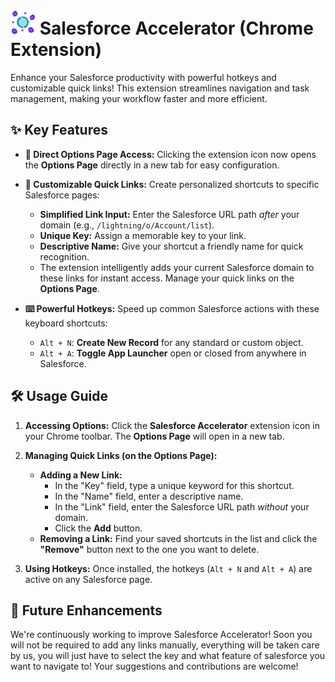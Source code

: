 # <img src="icon.png" alt="Your Image Description" width="40"> Salesforce Accelerator (Chrome Extension)

Enhance your Salesforce productivity with powerful hotkeys and customizable quick links! This extension streamlines navigation and task management, making your workflow faster and more efficient.

## ✨ Key Features

* **🚀 Direct Options Page Access:** Clicking the extension icon now opens the **Options Page** directly in a new tab for easy configuration.

* **🔗 Customizable Quick Links:** Create personalized shortcuts to specific Salesforce pages:
    * **Simplified Link Input:** Enter the Salesforce URL path *after* your domain (e.g., `/lightning/o/Account/list`).
    * **Unique Key:** Assign a memorable key to your link.
    * **Descriptive Name:** Give your shortcut a friendly name for quick recognition.
    * The extension intelligently adds your current Salesforce domain to these links for instant access. Manage your quick links on the **Options Page**.

* **⌨️ Powerful Hotkeys:** Speed up common Salesforce actions with these keyboard shortcuts:
    * `Alt + N`: **Create New Record** for any standard or custom object.
    * `Alt + A`: **Toggle App Launcher** open or closed from anywhere in Salesforce.

## 🛠️ Usage Guide

1.  **Accessing Options:** Click the **Salesforce Accelerator** extension icon in your Chrome toolbar. The **Options Page** will open in a new tab.

2.  **Managing Quick Links (on the Options Page):**
    * **Adding a New Link:**
        * In the "Key" field, type a unique keyword for this shortcut.
        * In the "Name" field, enter a descriptive name.
        * In the "Link" field, enter the Salesforce URL path *without* your domain.
        * Click the **Add** button.
    * **Removing a Link:** Find your saved shortcuts in the list and click the **"Remove"** button next to the one you want to delete.

3.  **Using Hotkeys:** Once installed, the hotkeys (`Alt + N` and `Alt + A`) are active on any Salesforce page.

## 🔮 Future Enhancements

We're continuously working to improve Salesforce Accelerator! Soon you will not be required to add any links manually, everything will be taken care by us, you will just have to select the key and what feature of salesforce you want to navigate to! Your suggestions and contributions are welcome!